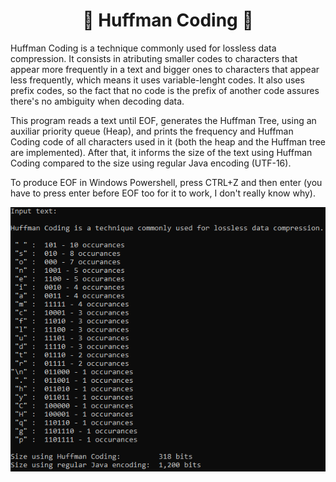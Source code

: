 <h1 align="center"> 🌳 Huffman Coding 🌳 </h1>

Huffman Coding is a technique commonly used for lossless data compression. It consists in atributing smaller codes to characters that appear more frequently in a text and bigger ones to characters that appear less frequently, which means it uses variable-lenght codes. It also uses prefix codes, so the fact that no code is the prefix of another code assures there's no ambiguity when decoding data.

This program reads a text until EOF, generates the Huffman Tree, using an auxiliar priority queue (Heap), and prints the frequency and Huffman Coding code of all characters used in it (both the heap and the Huffman tree are implemented). After that, it informs the size of the text using Huffman Coding compared to the size using regular Java encoding (UTF-16).

To produce EOF in Windows Powershell, press CTRL+Z and then enter (you have to press enter before EOF too for it to work, I don't really know why).

![image](readme-assets/execution.png)
